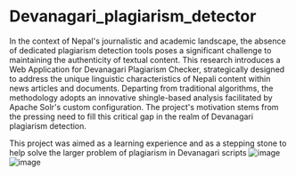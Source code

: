 ﻿# Devanagari_plagiarism_detector
In the context of Nepal's journalistic and academic landscape, the absence of dedicated plagiarism detection tools poses a significant challenge to maintaining the authenticity of textual content. This research introduces a Web Application for Devanagari Plagiarism Checker, strategically designed to address the unique linguistic characteristics of Nepali content within news articles and documents. Departing from traditional algorithms, the methodology adopts an innovative shingle-based analysis facilitated by Apache Solr's custom configuration. The project's motivation stems from the pressing need to fill this critical gap in the realm of Devanagari plagiarism detection.

This project was aimed as a learning experience and as a stepping stone to help solve the larger problem of plagiarism in Devanagari scripts 
![image](https://github.com/user-attachments/assets/19a6d7ca-291e-46e5-a8c4-ca596ba8cc51) ![image](https://github.com/user-attachments/assets/340691ca-3f9d-4559-bf29-4acbc01453b1)


